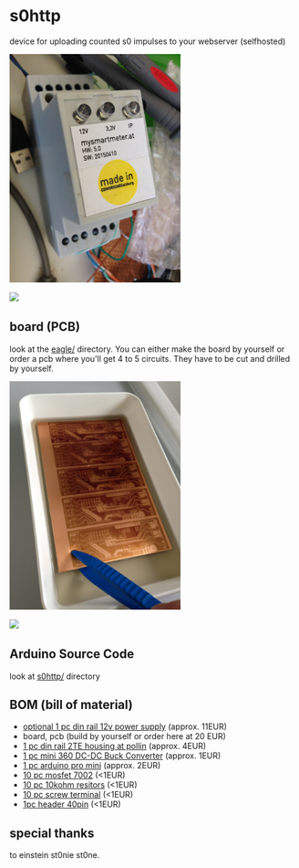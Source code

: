 # s0http
device for uploading counted s0 impulses to your webserver (selfhosted)

<img width="300px" src="https://raw.githubusercontent.com/mistay/s0http/master/media/IMG_7551.JPG" />

[<img src="https://www.paypal.com/en_GB/i/btn/btn_paynow_LG.gif" />](https://www.paypal.com/cgi-bin/webscr?cmd=_xclick&business=office%40langhofer%2eat&lc=GB&item_name=latest_s0http_device&amount=100%2e00&currency_code=EUR&button_subtype=services&no_note=0&shipping=0%2e00&bn=PP%2dBuyNowBF%3abtn_buynowCC_LG%2egif%3aNonHostedGuest)


## board (PCB)
look at the [eagle/](https://github.com/mistay/s0http/tree/master/eagle) directory. You can either make the board by yourself or order a pcb where you'll get 4 to 5 circuits. They have to be cut and drilled by yourself.


<img width="300px" src="https://raw.githubusercontent.com/mistay/s0http/master/media/IMG_7652.JPG" />

[<img src="https://www.paypal.com/en_GB/i/btn/btn_paynow_LG.gif" />](https://www.paypal.com/cgi-bin/webscr?cmd=_xclick&business=office%40langhofer%2eat&lc=GB&item_name=latest_s0http_pcb&amount=20%2e00&currency_code=EUR&button_subtype=services&no_note=0&shipping=0%2e00&bn=PP%2dBuyNowBF%3abtn_buynowCC_LG%2egif%3aNonHostedGuest)

## Arduino Source Code
look at [s0http/](https://github.com/mistay/s0http/tree/master/s0http) directory

## BOM (bill of material)
- [optional 1 pc din rail 12v power supply](http://www.pollin.de/shop/dt/OTc1ODQ2OTk-/Stromversorgung/Netzgeraete/Festspannungs_Netzgeraete/Hutschienen_Schaltnetzteil_MEANWELL_DR_15_12_12_V_1_25_A.html) (approx. 11EUR)
- board, pcb (build by yourself or order here at 20 EUR)
- [1 pc din rail 2TE housing at pollin](http://www.pollin.de/shop/dt/NDU4OTM1OTk-/Bauelemente_Bauteile/Gehaeuse/Hutschienengehaeuse_2_C_35x71x90_mm.html)
 (approx. 4EUR)
- [1 pc mini 360 DC-DC Buck Converter](http://www.ebay.de/sch/i.html?_odkw=step+down&_sop=15&_osacat=0&_from=R40&_trksid=p2045573.m570.l1313.TR11.TRC1.A0.H0.XMini-360+DC-DC+Buck+Konverter.TRS0&_nkw=Mini-360+DC-DC+Buck+Konverter&_sacat=0) (approx. 1EUR)
- [1 pc arduino pro mini](http://www.ebay.de/sch/i.html?_from=R40&_sacat=0&_nkw=pro+mini+arduino&_sop=15) (approx. 2EUR)
- [10 pc mosfet 7002](http://www.ebay.de/sch/i.html?_from=R40&_sacat=0&_sop=15&_nkw=mosfet+7002+SOT-23&rt=nc&LH_BIN=1) (<1EUR)
- [10 pc 10kohm resitors](http://www.ebay.de/sch/i.html?_odkw=mosfet+7002+SOT-23&_sop=15&LH_BIN=1&_osacat=0&_from=R40&_trksid=p2045573.m570.l1313.TR5.TRC1.A0.H0.X0805+10k.TRS0&_nkw=0805+10k&_sacat=0) (<1EUR)
- [10 pc screw terminal](http://www.ebay.de/sch/i.html?_odkw=printklemme&_sop=15&LH_BIN=1&_osacat=0&_from=R40&_trksid=p2045573.m570.l1313.TR3.TRC1.A0.H0.XAnschlussklemme+DG301.TRS0&_nkw=Anschlussklemme+DG301&_sacat=0) (<1EUR)
- [1pc header 40pin](http://www.ebay.de/sch/i.html?_odkw=stiftleiste+header&_sop=15&LH_BIN=1&_osacat=0&_from=R40&_trksid=p2045573.m570.l1313.TR6.TRC0.A0.H0.Xheader+2.54.TRS0&_nkw=header+2.54&_sacat=0) (<1EUR)

## special thanks
to einstein st0nie st0ne.